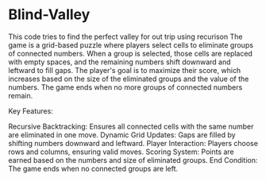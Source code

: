 # Blind-Valley
This code tries to find the perfect valley for out trip using recurison
The game is a grid-based puzzle where players select cells to eliminate groups of connected numbers. When a group is selected, those cells are replaced with empty spaces, and the remaining numbers shift downward and leftward to fill gaps. The player's goal is to maximize their score, which increases based on the size of the eliminated groups and the value of the numbers. The game ends when no more groups of connected numbers remain.

Key Features:

Recursive Backtracking: Ensures all connected cells with the same number are eliminated in one move.
Dynamic Grid Updates: Gaps are filled by shifting numbers downward and leftward.
Player Interaction: Players choose rows and columns, ensuring valid moves.
Scoring System: Points are earned based on the numbers and size of eliminated groups.
End Condition: The game ends when no connected groups are left.
